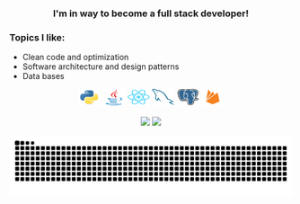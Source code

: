 ### <div align="center"> I'm in way to become a full stack developer!</div>
### Topics I like:
* Clean code and optimization
* Software architecture and design patterns
* Data bases

<div align="center">
    <img alt="Python" height="30" width="40" src="https://github.com/devicons/devicon/blob/master/icons/python/python-original.svg"/>
    <img alt="Java" height="30" width="40" src="https://github.com/devicons/devicon/blob/master/icons/java/java-original.svg"/>
    <img alt="React" height="30" width="40" src="https://github.com/devicons/devicon/blob/master/icons/react/react-original.svg"/>
    <img alt="MySQL" height="30" width="40" src="https://github.com/devicons/devicon/blob/master/icons/mysql/mysql-original.svg"/>
    <img alt="Postgre" height="30" width="40" src="https://github.com/devicons/devicon/blob/master/icons/postgresql/postgresql-original.svg"/>
    <img alt="Firebase" height="30" width="40" src="https://github.com/devicons/devicon/blob/master/icons/firebase/firebase-plain.svg"/>
</div> <br>
<div align="center">
    <a href="https://github.com/luizzvinicius"></a>
        <img height="170em" src="https://github-readme-stats.vercel.app/api?username=luizzvinicius&show_icons=true&theme=neon&include_all_commits=true&count_private=true"/>
        <img width="330em" src="https://github-readme-stats.vercel.app/api/top-langs/?username=luizzvinicius&layout=donut&langs_count=7&theme=neon"/>
</div>
 
 ![Snake animation](https://github.com/luizzvinicius/luizzvinicius/blob/output/github-contribution-grid-snake.svg)
